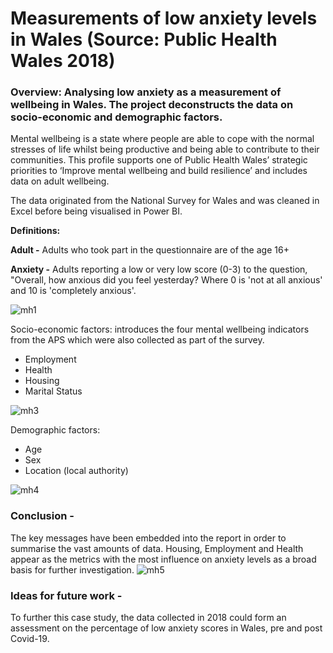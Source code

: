 # Measurements of low anxiety levels in Wales (Source: Public Health Wales 2018)

### Overview: Analysing low anxiety as a measurement of wellbeing in Wales. The project deconstructs the data on socio-economic and demographic factors.

Mental wellbeing is a state where people are able to cope with the normal stresses of life whilst being productive and being able to contribute to their communities. This profile supports one of Public Health Wales’ strategic priorities to ‘Improve mental wellbeing and build resilience’ and includes data on adult wellbeing.

The data originated from the National Survey for Wales and was cleaned in Excel before being visualised in Power BI. 

**Definitions:**

**Adult -** Adults who took part in the questionnaire are of the age 16+

**Anxiety -** Adults reporting a low or very low score (0-3) to the question, "Overall, how anxious did you feel yesterday? Where 0 is 'not at all anxious' and 10 is 'completely anxious'.

![mh1](https://user-images.githubusercontent.com/99413257/157246825-0eccabd6-93b2-4465-9a0b-598b89c56c6f.jpg)

Socio-economic factors: 
introduces the four mental wellbeing indicators from the APS which were also collected as part of the survey. 

- Employment
- Health
- Housing
- Marital Status


![mh3](https://user-images.githubusercontent.com/99413257/157246982-7765182c-cd8e-473f-b5c0-42c5272117a8.jpg)

Demographic factors:

- Age
- Sex
- Location (local authority)


![mh4](https://user-images.githubusercontent.com/99413257/157246998-e355c668-d4bd-4085-abd1-f68420520bc9.jpg)

### Conclusion -
The key messages have been embedded into the report in order to summarise the vast amounts of data. Housing, Employment and Health appear as the metrics with the most influence on anxiety levels as a broad basis for further investigation. 
![mh5](https://user-images.githubusercontent.com/99413257/157247014-77013f73-adfb-4780-a002-28246ee9af39.jpg)

### Ideas for future work -

To further this case study, the data collected in 2018 could form an assessment on the percentage of low anxiety scores in Wales, pre and post Covid-19. 
